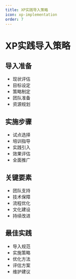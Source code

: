 ```yaml
---
title: XP实践导入策略
icon: xp-implementation
order: 7
---
```


# XP实践导入策略

## 导入准备
- 现状评估
- 目标设定
- 策略制定
- 团队准备
- 资源规划

## 实施步骤
- 试点选择
- 培训指导
- 实践引入
- 效果评估
- 全面推广

## 关键要素
- 团队支持
- 技术保障
- 流程优化
- 文化建设
- 持续改进

## 最佳实践
- 导入规范
- 实施策略
- 优化方法
- 评估方案
- 维护建议
